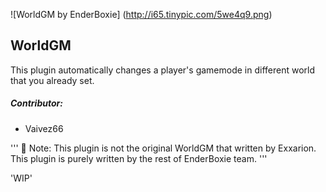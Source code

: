 ![WorldGM by EnderBoxie]
(http://i65.tinypic.com/5we4q9.png)
## WorldGM

This plugin automatically changes a player's gamemode in different world that you already set.


##### Contributor:
* Vaivez66

'''
:round_pushpin: Note: This plugin is not the original WorldGM that written by Exxarion. This plugin is purely written by the rest of EnderBoxie team.
'''

'WIP'
